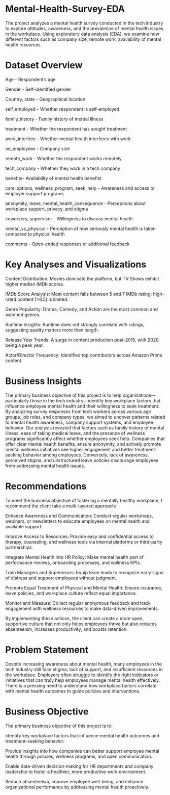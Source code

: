 # Mental-Health-Survey-EDA
The project analyzes a mental health survey conducted in the tech industry to explore attitudes, awareness, and the prevalence of mental health issues in the workplace. Using exploratory data analysis (EDA), we examine how different factors such as company size, remote work, availability of mental health resources.

# Dataset Overview
Age - Respondent’s age

Gender - Self-identified gender

Country, state - Geographical location

self_employed - Whether respondent is self-employed

family_history - Family history of mental illness

treatment - Whether the respondent has sought treatment

work_interfere - Whether mental health interferes with work

no_employees - Company size

remote_work - Whether the respondent works remotely

tech_company - Whether they work in a tech company

benefits- Availability of mental health benefits

care_options, wellness_program, seek_help - Awareness and access to employer support programs

anonymity, leave, mental_health_consequence - Perceptions about workplace support, privacy, and stigma

coworkers, supervisor - Willingness to discuss mental health

mental_vs_physical - Perception of how seriously mental health is taken compared to physical health

comments - Open-ended responses or additional feedback

# Key Analyses and Visualizations
Content Distribution: Movies dominate the platform, but TV Shows exhibit higher median IMDb scores.

IMDb Score Analysis: Most content falls between 5 and 7 IMDb rating; high-rated content (>8.5) is limited.

Genre Popularity: Drama, Comedy, and Action are the most common and watched genres.

Runtime Insights: Runtime does not strongly correlate with ratings, suggesting quality matters more than length.

Release Year Trends: A surge in content production post-2015, with 2020 being a peak year.

Actor/Director Frequency: Identified top contributors across Amazon Prime content.

# Business Insights
The primary business objective of this project is to help organizations—particularly those in the tech industry—identify key workplace factors that influence employee mental health and their willingness to seek treatment. By analyzing survey responses from tech workers across various age groups, job roles, and company types, we aimed to uncover patterns related to mental health awareness, company support systems, and employee behavior. Our analysis revealed that factors such as family history of mental illness, ease of taking medical leave, and the presence of wellness programs significantly affect whether employees seek help. Companies that offer clear mental health benefits, ensure anonymity, and actively promote mental wellness initiatives see higher engagement and better treatment-seeking behavior among employees. Conversely, lack of awareness, perceived stigma, and unstructured leave policies discourage employees from addressing mental health issues.

# Recommendations
To meet the business objective of fostering a mentally healthy workplace, I recommend the client take a multi-layered approach:

Enhance Awareness and Communication: Conduct regular workshops, webinars, or newsletters to educate employees on mental health and available support.

Improve Access to Resources: Provide easy and confidential access to therapy, counseling, and wellness tools via internal platforms or third-party partnerships.

Integrate Mental Health into HR Policy: Make mental health part of performance reviews, onboarding processes, and wellness KPIs.

Train Managers and Supervisors: Equip team leads to recognize early signs of distress and support employees without judgment.

Promote Equal Treatment of Physical and Mental Health: Ensure insurance, leave policies, and workplace culture reflect equal importance.

Monitor and Measure: Collect regular anonymous feedback and track engagement with wellness resources to make data-driven improvements.

By implementing these actions, the client can create a more open, supportive culture that not only helps employees thrive but also reduces absenteeism, increases productivity, and boosts retention.

# Problem Statement
Despite increasing awareness about mental health, many employees in the tech industry still face stigma, lack of support, and insufficient resources in the workplace. Employers often struggle to identify the right indicators or initiatives that can truly help employees manage mental health effectively. There is a pressing need to understand how workplace factors correlate with mental health outcomes to guide policies and interventions.

# Business Objective
The primary business objective of this project is to:

Identify key workplace factors that influence mental health outcomes and treatment-seeking behavior.

Provide insights into how companies can better support employee mental health through policies, wellness programs, and open communication.

Enable data-driven decision-making for HR departments and company leadership to foster a healthier, more productive work environment.

Reduce absenteeism, improve employee well-being, and enhance organizational performance by addressing mental health proactively.
